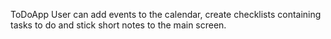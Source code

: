 ToDoApp
User can add events to the calendar, create checklists containing tasks to do and stick short notes to the main screen.
